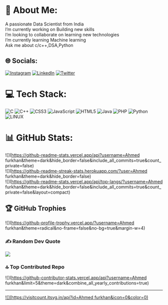 # 💫 About Me:
A passionate Data Scientist from India<br>I’m currently working on Building new skills<br>I’m looking to collaborate on learning new technologies<br>I’m currently learning Machine learning<br>Ask me about c/c++,DSA,Python<br>


## 🌐 Socials:
[![Instagram](https://img.shields.io/badge/Instagram-%23E4405F.svg?logo=Instagram&logoColor=white)](https://instagram.com/Weird_ahmed) [![LinkedIn](https://img.shields.io/badge/LinkedIn-%230077B5.svg?logo=linkedin&logoColor=white)](https://linkedin.com/in/ahmedfurkhan) [![Twitter](https://img.shields.io/badge/Twitter-%231DA1F2.svg?logo=Twitter&logoColor=white)](https://twitter.com/ahmedfurkhan98) 

# 💻 Tech Stack:
![C](https://img.shields.io/badge/c-%2300599C.svg?style=for-the-badge&logo=c&logoColor=white) ![C++](https://img.shields.io/badge/c++-%2300599C.svg?style=for-the-badge&logo=c%2B%2B&logoColor=white) ![CSS3](https://img.shields.io/badge/css3-%231572B6.svg?style=for-the-badge&logo=css3&logoColor=white) ![JavaScript](https://img.shields.io/badge/javascript-%23323330.svg?style=for-the-badge&logo=javascript&logoColor=%23F7DF1E) ![HTML5](https://img.shields.io/badge/html5-%23E34F26.svg?style=for-the-badge&logo=html5&logoColor=white) ![Java](https://img.shields.io/badge/java-%23ED8B00.svg?style=for-the-badge&logo=java&logoColor=white) ![PHP](https://img.shields.io/badge/php-%23777BB4.svg?style=for-the-badge&logo=php&logoColor=white) ![Python](https://img.shields.io/badge/python-3670A0?style=for-the-badge&logo=python&logoColor=ffdd54) ![LINUX](https://img.shields.io/badge/Linux-FCC624?style=for-the-badge&logo=linux&logoColor=black)
# 📊 GitHub Stats:
![](https://github-readme-stats.vercel.app/api?username=Ahmed furkhan&theme=dark&hide_border=false&include_all_commits=true&count_private=false)<br/>
![](https://github-readme-streak-stats.herokuapp.com/?user=Ahmed furkhan&theme=dark&hide_border=false)<br/>
![](https://github-readme-stats.vercel.app/api/top-langs/?username=Ahmed furkhan&theme=dark&hide_border=false&include_all_commits=true&count_private=false&layout=compact)

## 🏆 GitHub Trophies
![](https://github-profile-trophy.vercel.app/?username=Ahmed furkhan&theme=radical&no-frame=false&no-bg=true&margin-w=4)

### ✍️ Random Dev Quote
![](https://quotes-github-readme.vercel.app/api?type=horizontal&theme=radical)

### 🔝 Top Contributed Repo
![](https://github-contributor-stats.vercel.app/api?username=Ahmed furkhan&limit=5&theme=dark&combine_all_yearly_contributions=true)

---
[![](https://visitcount.itsvg.in/api?id=Ahmed furkhan&icon=0&color=0)](https://visitcount.itsvg.in)

<!-- Proudly created with GPRM ( https://gprm.itsvg.in ) -->
